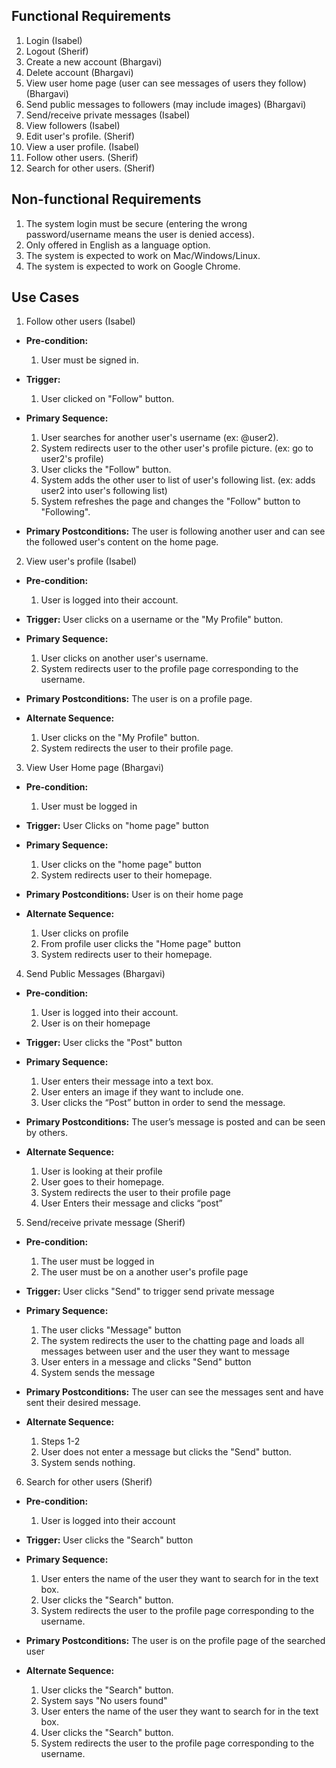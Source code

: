 ## Functional Requirements

1. Login (Isabel)
2. Logout (Sherif)
3. Create a new account (Bhargavi)
4. Delete account (Bhargavi)
5. View user home page (user can see messages of users they follow) (Bhargavi)
6. Send public messages to followers (may include images) (Bhargavi)
7. Send/receive private messages (Isabel)
8. View followers (Isabel)
9. Edit user's profile. (Sherif)
10. View a user profile. (Isabel)
11. Follow other users. (Sherif)
12. Search for other users. (Sherif)

## Non-functional Requirements

1. The system login must be secure (entering the wrong password/username means the user is denied access).
2. Only offered in English as a language option.
3. The system is expected to work on Mac/Windows/Linux.
4. The system is expected to work on Google Chrome.

## Use Cases

1. Follow other users (Isabel)
- **Pre-condition:**
  1. User must be signed in.

- **Trigger:**
  1. User clicked on "Follow" button.

- **Primary Sequence:**
  
  1. User searches for another user's username (ex: @user2).
  2. System redirects user to the other user's profile picture. (ex: go to user2's profile)
  3. User clicks the "Follow" button.
  4. System adds the other user to list of user's following list. (ex: adds user2 into user's following list)
  5. System refreshes the page and changes the "Follow" button to "Following".

- **Primary Postconditions:**
  The user is following another user and can see the followed user's content on the home page.

2. View user's profile (Isabel)
- **Pre-condition:** 
  1. User is logged into their account.

- **Trigger:** 
  User clicks on a username or the "My Profile" button.

- **Primary Sequence:**
  
  1. User clicks on another user's username.
  2. System redirects user to the profile page corresponding to the username.

- **Primary Postconditions:** 
  The user is on a profile page.

- **Alternate Sequence:** 
  
  1. User clicks on the "My Profile" button.
  2. System redirects the user to their profile page.

3. View User Home page (Bhargavi)
- **Pre-condition:** 
  1. User must be logged in

- **Trigger:** 
  User Clicks on "home page" button

- **Primary Sequence:**
  
  1. User clicks on the "home page" button
  2. System redirects user to their homepage.

- **Primary Postconditions:**
  User is on their home page

- **Alternate Sequence:** 
  1. User clicks on profile
  2. From profile user clicks the "Home page" button
  3. System redirects user to their homepage.

4. Send Public Messages (Bhargavi)
- **Pre-condition:**
  1. User is logged into their account.
  2. User is on their homepage

- **Trigger:** 
  User clicks the "Post" button

- **Primary Sequence:**
  
  1. User enters their message into a text box.
  2. User enters an image if they want to include one.
  3. User clicks the “Post” button in order to send the message.


- **Primary Postconditions:** 
  The user’s message is posted and can be seen by others.

- **Alternate Sequence:** 
  1. User is looking at their profile
  2. User goes to their homepage.
  3. System redirects the user to their profile page
  4. User Enters their message and clicks “post”


5. Send/receive private message (Sherif) 
- **Pre-condition:** 
  1. The user must be logged in 
  2. The user must be on a another user's profile page


- **Trigger:** 
  User clicks "Send" to trigger send private message

- **Primary Sequence:**
  
  1. The user clicks "Message" button
  2. The system redirects the user to the chatting page and loads all messages between user and the user they want to message
  3. User enters in a message and clicks "Send" button
  4. System sends the message


- **Primary Postconditions:**
  The user can see the messages sent and have sent their desired message.

- **Alternate Sequence:** 

  1. Steps 1-2
  2. User does not enter a message but clicks the "Send" button.
  3. System sends nothing.


6. Search for other users (Sherif) 
- **Pre-condition:**
  1. User is logged into their account

- **Trigger:**
  User clicks the "Search" button 

- **Primary Sequence:**
  
  1. User enters the name of the user they want to search for in the text box. 
  2. User clicks the "Search" button. 
  3. System redirects the user to the profile page corresponding to the username. 


- **Primary Postconditions:**
  The user is on the profile page of the searched user

- **Alternate Sequence:**
  
  1. User clicks the "Search" button. 
  2. System says "No users found" 
  3. User enters the name of the user they want to search for in the text box. 
  4. User clicks the "Search" button. 
  5. System redirects the user to the profile page corresponding to the username.




